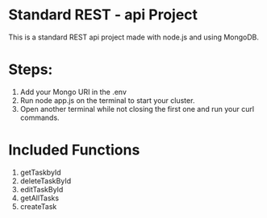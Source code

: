 # Standard REST - api Project

This is a standard REST api project made with node.js and using MongoDB.

# Steps:
1. Add your Mongo URI in the .env
2. Run node app.js on the terminal to start your cluster.
3. Open another terminal while not closing the first one and run your curl commands.

# Included Functions
1. getTaskbyId
2. deleteTaskById
3. editTaskById
4. getAllTasks
5. createTask
